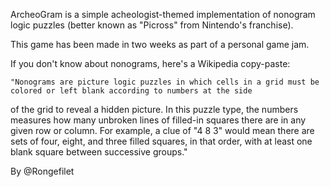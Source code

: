 ArcheoGram is a simple acheologist-themed implementation of nonogram logic puzzles (better known as "Picross" from Nintendo's franchise).


This game has been made in two weeks as part of a personal game jam.


If you don't know about nonograms, here's a Wikipedia copy-paste:

    "Nonograms are picture logic puzzles in which cells in a grid must be colored or left blank according to numbers at the side 
 of the grid to reveal a hidden picture. In this puzzle type, the numbers measures how many unbroken lines of filled-in squares 
 there are in any given row or column. For example, a clue of "4 8 3" would mean there are sets of four, eight, and three filled 
 squares, in that order, with at least one blank square between successive groups."


By @Rongefilet
